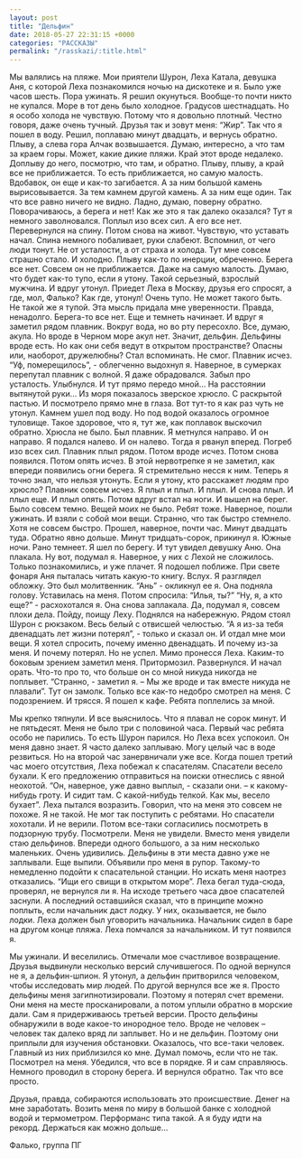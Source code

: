 ```yaml
---
layout: post
title: "Дельфин"
date: 2018-05-27 22:31:15 +0000
categories: "РАССКАЗЫ"
permalink: "/rasskazi/:title.html"
---
```


Мы валялись на пляже. Мои приятели Шурон, Леха Катала, девушка Аня, с которой Леха познакомился ночью на дискотеке и я. Было уже часов шесть. Пора ужинать. Я решил окунуться. Вообще-то почти никто не купался. Море в тот день было холодное. Градусов шестнадцать. Но я особо холода не чувствую. Потому что я довольно плотный. Честно говоря, даже очень тучный. Друзья так и зовут меня: “Жир”. Так что я пошел в воду. Решил, поплаваю минут двадцать, и вернусь обратно. Плыву, а слева гора Алчак возвышается. Думаю, интересно, а что там за краем горы. Может, какие дикие пляжи. Край этот вроде недалеко. Доплыву до него, посмотрю, что там, и обратно. Плыву, плыву, а край все не приближается. То есть приближается, но самую малость. Вдобавок, он еще и как-то загибается. А за ним большой камень вырисовывается. За тем камнем другой камень. А за ним еще один. Так что все равно ничего не видно. Ладно, думаю, поверну обратно. Поворачиваюсь, а берега и нет! Как же это я так далеко оказался? Тут я немного заволновался. Поплыл изо всех сил. А его все нет. Перевернулся на спину. Потом снова на живот. Чувствую, что уставать начал. Спина немного побаливает, руки слабеют. Вспомнил, от чего люди тонут. Не от усталости, а от страха и холода. Тут мне совсем страшно стало. И холодно. Плыву как-то по инерции, обреченно. Берега все нет. Совсем он не приближается. Даже на самую малость. Думаю, что будет как-то тупо, если я утону. Такой серьезный, взрослый мужчина. И вдруг утонул. Приедет Леха в Москву, друзья его спросят, а где, мол, Фалько? Как где, утонул! Очень тупо. Не может такого быть. Не такой же я тупой. Эта мысль придала мне уверенности. Правда, ненадолго. Берега-то все нет. Еще и темнеть начинает. И вдруг я заметил рядом плавник. Вокруг вода, но во рту пересохло. Все, думаю, акула. Но вроде в Черном море акул нет. Значит, дельфин. Дельфины вроде есть. Но как они себя ведут в открытом пространстве? Опасны или, наоборот, дружелюбны? Стал вспоминать. Не смог. Плавник исчез. “Уф, померещилось”, - облегченно выдохнул я. Наверное, в сумерках перепутал плавник с волной. Я даже обрадовался. Забыл про усталость. Улыбнулся. И тут прямо передо мной… На расстоянии вытянутой руки… Из моря показалось зверское хрюсло. С раскрытой пастью. И посмотрело прямо мне в глаза. Вот тут-то я как раз чуть не утонул. Камнем ушел под воду. Но под водой оказалось огромное туловище. Такое здоровое, что я, тут же, как поплавок выскочил обратно. Хрюсла не было. Был плавник. Я метнулся направо. И он направо. Я подался налево. И он налево. Тогда я рванул вперед. Погреб изо всех сил. Плавник плыл рядом. Потом вроде исчез. Потом снова появился. Потом опять исчез. В этой нервотрепке я не заметил, как впереди появились огни берега. Я стремительно несся к ним. Теперь я точно знал, что нельзя утонуть. Если я утону, кто расскажет людям про хрюсло? Плавник совсем исчез. Я плыл и плыл. И плыл. И снова плыл. И плыл еще. И плыл опять. Потом вдруг встал на ноги. И вышел на берег. Было совсем темно. Вещей моих не было. Ребят тоже. Наверное, пошли ужинать. И взяли с собой мои вещи. Странно, что так быстро стемнело. Хотя не совсем быстро. Прошел, наверное, почти час. Минут двадцать туда. Обратно явно дольше. Минут тридцать-сорок, прикинул я. Южные ночи. Рано темнеет. Я шел по берегу. И тут увидел девушку Аню. Она плакала. Ну вот, подумал я. Наверное, у них с Лехой не сложилось. Только познакомились, и уже плачет. Я подошел поближе. При свете фонаря Аня пыталась читать какую-то книгу. Вслух. Я разглядел обложку. Это был молитвенник. “Ань” - окликнул ее я. Она подняла голову. Уставилась на меня. Потом спросила: “Илья, ты?” “Ну, я, а кто еще?” - расхохотался я. Она снова заплакала. Да, подумал я, совсем плохи дела. Пойду, поищу Леху. Поднялся на набережную. Рядом стоял Шурон с рюкзаком. Весь белый с отвисшей челюстью. “А я из-за тебя двенадцать лет жизни потерял”, - только и сказал он. И отдал мне мои вещи. Я хотел спросить, почему именно двенадцать. И почему из-за меня. И почему потерял. Но не успел. Мимо пронесся Леха. Каким-то боковым зрением заметил меня. Притормозил. Развернулся. И начал орать. Что-то про то, что больше он со мной никуда никогда не поплывет. “Странно, - заметил я. – Мы же вроде и так вместе никуда не плавали”. Тут он замолк. Только все как-то недобро смотрел на меня. С подозрением. И трясся. Я пошел к кафе. Ребята поплелись за мной.

Мы крепко тяпнули. И все выяснилось. Что я плавал не сорок минут. И не пятьдесят. Меня не было три с половиной часа. Первый час ребята особо не парились. То есть Шурон парился. Но Леха всех успокоил. Он меня давно знает. Я часто далеко заплываю. Могу целый час в воде резвиться. Но на второй час занервничали уже все. Когда пошел третий час моего отсутствия, Леха побежал к спасателям. Спасатели весело бухали. К его предложению отправиться на поиски отнеслись с явной неохотой. “Он, наверное, уже давно выплыл, - сказали они. – к какому-нибудь гроту. И сидит там. С какой-нибудь телкой. Как мы, весело бухает”. Леха пытался возразить. Говорил, что на меня это совсем не похоже. Я не такой. Не мог так поступить с ребятами. Но спасатели хохотали. И не верили. Потом все-таки согласились посмотреть в подзорную трубу. Посмотрели. Меня не увидели. Вместо меня увидели стаю дельфинов. Впереди одного большого, а за ним несколько маленьких. Очень удивились. Дельфины в эти места давно уже не заплывали. Еще выпили. Объявили про меня в рупор. Такому-то немедленно подойти к спасательной станции. Но искать меня наотрез отказались. “Ищи его свищи в открытом море”. Леха бегал туда-сюда, проверял, не вернулся ли я. На исходе третьего часа двое спасателей заснули. А последний оставшийся сказал, что в принципе можно поплыть, если начальник даст лодку. У них, оказывается, не было лодки. Леха должен был уговорить начальника. Начальник сидел в баре на другом конце пляжа. Леха помчался за начальником. И тут появился я.

Мы ужинали. И веселились. Отмечали мое счастливое возвращение. Друзья выдвинули несколько версий случившегося. По одной вернулся не я, а дельфин-шпион. Я утонул, а дельфин притворился человеком, чтобы исследовать мир людей. По другой вернулся все же я. Просто дельфины меня загипнотизировали. Поэтому я потерял счет времени. Они меня на месте просканировали, а потом уплыли обратно в морские дали. Сам я придерживаюсь третьей версии. Просто дельфины обнаружили в воде какое-то инородное тело. Вроде не человек – человек так далеко вряд ли заплывет. Но и не дельфин. Поэтому они приплыли для изучения обстановки. Оказалось, что все-таки человек. Главный из них приблизился ко мне. Думал помочь, если что не так. Посмотрел на меня. Убедился, что все в порядке. Я и сам справляюсь. Немного проводил в сторону берега. И вернулся обратно. Так что все просто.

Друзья, правда, собираются использовать это происшествие. Денег на мне заработать. Возить меня по миру в большой банке с холодной водой и термометром. Перформанс типа такой. А я буду идти на рекорд. Держаться как можно дольше…

Фалько, группа ПГ
